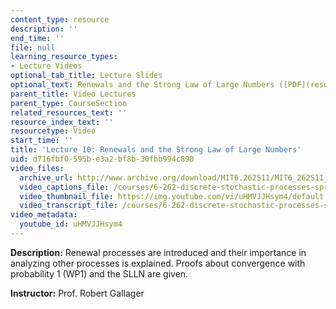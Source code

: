 ```yaml
---
content_type: resource
description: ''
end_time: ''
file: null
learning_resource_types:
- Lecture Videos
optional_tab_title: Lecture Slides
optional_text: Renewals and the Strong Law of Large Numbers ([PDF](resources/mit6_262s11_lec10))
parent_title: Video Lectures
parent_type: CourseSection
related_resources_text: ''
resource_index_text: ''
resourcetype: Video
start_time: ''
title: 'Lecture 10: Renewals and the Strong Law of Large Numbers'
uid: d716fbf0-595b-e3a2-bf8b-30fbb994c890
video_files:
  archive_url: http://www.archive.org/download/MIT6.262S11/MIT6_262S11_lec10_300k.mp4
  video_captions_file: /courses/6-262-discrete-stochastic-processes-spring-2011/ed0074ef41ca5551b1e3935957f9fc77_uHMVJJHsym4.vtt
  video_thumbnail_file: https://img.youtube.com/vi/uHMVJJHsym4/default.jpg
  video_transcript_file: /courses/6-262-discrete-stochastic-processes-spring-2011/10a46987292947531c537ea2590aaa8c_uHMVJJHsym4.pdf
video_metadata:
  youtube_id: uHMVJJHsym4
---
```


**Description:** Renewal processes are introduced and their importance in analyzing other processes is explained. Proofs about convergence with probability 1 (WP1) and the SLLN are given.

**Instructor:** Prof. Robert Gallager